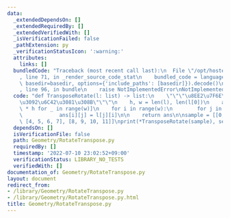 ```yaml
---
data:
  _extendedDependsOn: []
  _extendedRequiredBy: []
  _extendedVerifiedWith: []
  _isVerificationFailed: false
  _pathExtension: py
  _verificationStatusIcon: ':warning:'
  attributes:
    links: []
  bundledCode: "Traceback (most recent call last):\n  File \"/opt/hostedtoolcache/Python/3.10.6/x64/lib/python3.10/site-packages/onlinejudge_verify/documentation/build.py\"\
    , line 71, in _render_source_code_stat\n    bundled_code = language.bundle(stat.path,\
    \ basedir=basedir, options={'include_paths': [basedir]}).decode()\n  File \"/opt/hostedtoolcache/Python/3.10.6/x64/lib/python3.10/site-packages/onlinejudge_verify/languages/python.py\"\
    , line 96, in bundle\n    raise NotImplementedError\nNotImplementedError\n"
  code: "def TransposeRotate(l: list) -> list:\n    \"\"\"\u8EE2\u7F6E\u884C\u5217\
    \u3092\u6C42\u3081\u308B\"\"\"\n    h, w = len(l), len(l[0])\n    ans = [[None]\
    \ * h for _ in range(w)]\n    for i in range(w):\n        for j in range(h):\n\
    \            ans[i][j] = l[j][i]\n\n    return ans\n\nsample = [[0, 1, 2, 3],\
    \ [4, 5, 6, 7], [8, 9, 10, 11]]\nprint(*TransposeRotate(sample), sep=\"\\n\")"
  dependsOn: []
  isVerificationFile: false
  path: Geometry/RotateTranspose.py
  requiredBy: []
  timestamp: '2022-07-10 23:02:52+09:00'
  verificationStatus: LIBRARY_NO_TESTS
  verifiedWith: []
documentation_of: Geometry/RotateTranspose.py
layout: document
redirect_from:
- /library/Geometry/RotateTranspose.py
- /library/Geometry/RotateTranspose.py.html
title: Geometry/RotateTranspose.py
---
```

